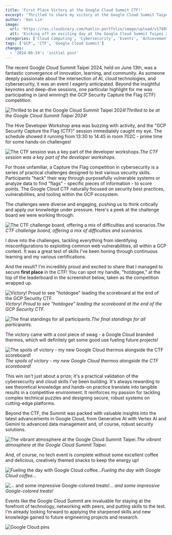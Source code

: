 ```yaml
---
title: 'First Place Victory at the Google Cloud Summit CTF!'
excerpt: 'Thrilled to share my victory at the Google Cloud Summit Taipei 2024, where I clinched 1st place in the GCP Security Capture the Flag (CTF)!'
author: 'Han Lin'
image:
  url: 'https://res.cloudinary.com/hanlin-portfolio/image/upload/v1748948130/google-summit-24-selfie-taipei-sign_wexe8z.jpg'
  alt: 'Kicking off an exciting day at the Google Cloud Summit Taipei 2024!'
categories: ['Cloud Computing', 'Cybersecurity', 'Events', 'Achievements']
tags: ['GCP', 'CTF', 'Google Cloud Summit']
changes:
  - '2024-06-19': 'initial post'
---
```


The recent Google Cloud Summit Taipei 2024, held on June 13th, was a fantastic convergence of innovation, learning, and community. As someone deeply passionate about the intersection of AI, cloud technologies, and cybersecurity, it was an event I eagerly anticipated. Beyond the insightful keynotes and deep-dive sessions, one particular highlight for me was participating in (and winning!) the GCP Security Capture the Flag (CTF) competition.

![Thrilled to be at the Google Cloud Summit Taipei 2024!](https://res.cloudinary.com/hanlin-portfolio/image/upload/v1748948150/google-summit-24-venue-interior-new-way-to-cloud-banner_pujfuj.jpg)_Thrilled to be at the Google Cloud Summit Taipei 2024!_

The Hive Developer Workshop area was buzzing with activity, and the "GCP Security Capture the Flag (CTF)" session immediately caught my eye. The schedule showed it running from 13:30 to 14:45 in room 702C - prime time for some hands-on challenges!

![The CTF session was a key part of the developer workshops.](https://res.cloudinary.com/hanlin-portfolio/image/upload/v1748948133/google-summit-24-workshop-schedule-ai-security-data_ycsucr.jpg)_The CTF session was a key part of the developer workshops._

For those unfamiliar, a Capture the Flag competition in cybersecurity is a series of practical challenges designed to test various security skills. Participants "hack" their way through purposefully vulnerable systems or analyze data to find "flags" - specific pieces of information - to score points. The Google Cloud CTF naturally focused on security best practices, vulnerabilities, and tooling within the GCP ecosystem.

The challenges were diverse and engaging, pushing us to think critically and apply our knowledge under pressure. Here's a peek at the challenge board we were working through:

![The CTF challenge board, offering a mix of difficulties and scenarios.](https://res.cloudinary.com/hanlin-portfolio/image/upload/v1748948127/google-summit-24-ctf-challenges-interface_scqklk.png)_The CTF challenge board, offering a mix of difficulties and scenarios._

I dove into the challenges, tackling everything from identifying misconfigurations to exploiting common web vulnerabilities, all within a GCP context. It was a great test of skills I've been honing through continuous learning and my various certifications.

And the result? I'm incredibly proud and excited to share that I managed to secure **first place** in the CTF! You can spot my handle, "hotdogee," at the top of the leaderboard in the screenshot below, taken as the competition wrapped up.

![Victory! Proud to see "hotdogee" leading the scoreboard at the end of the GCP Security CTF.](https://res.cloudinary.com/hanlin-portfolio/image/upload/v1748948137/google-summit-24-ctf-scoreboard-admin-view-presentation_loriyx.jpg)_Victory! Proud to see "hotdogee" leading the scoreboard at the end of the GCP Security CTF._

![The final standings for all participants.](https://res.cloudinary.com/hanlin-portfolio/image/upload/v1748948128/google-summit-24-ctf-scoreboard-top-users_auqci5.png)_The final standings for all participants._

The victory came with a cool piece of swag - a Google Cloud branded thermos, which will definitely get some good use fueling future projects!

![The spoils of victory - my new Google Cloud thermos alongside the CTF scoreboard!](https://res.cloudinary.com/hanlin-portfolio/image/upload/v1748948143/google-summit-24-laptops-ctf-scoreboard-water-bottle-angle-2_zxqqww.jpg)_The spoils of victory - my new Google Cloud thermos alongside the CTF scoreboard!_

This win isn't just about a prize; it's a practical validation of the cybersecurity and cloud skills I've been building. It's always rewarding to see theoretical knowledge and hands-on practice translate into tangible results in a competitive environment. It reinforces my passion for tackling complex technical puzzles and designing secure, robust systems on cutting-edge platforms.

Beyond the CTF, the Summit was packed with valuable insights into the latest advancements in Google Cloud, from Generative AI with Vertex AI and Gemini to advanced data management and, of course, robust security solutions.

![The vibrant atmosphere at the Google Cloud Summit Taipei.](https://res.cloudinary.com/hanlin-portfolio/image/upload/v1748948149/google-summit-24-macarons-dessert-table_jrna12.jpg)_The vibrant atmosphere at the Google Cloud Summit Taipei._

And, of course, no tech event is complete without some excellent coffee and delicious, creatively themed snacks to keep the energy up!

![Fueling the day with Google Cloud coffee...](https://res.cloudinary.com/hanlin-portfolio/image/upload/v1748948146/google-summit-24-latte-art-robot-dog-gemini-badge_lofuho.jpg)_Fueling the day with Google Cloud coffee..._

![... and some impressive Google-colored treats!](https://res.cloudinary.com/hanlin-portfolio/image/upload/v1748948138/google-summit-24-colorful-cupcakes-dessert_t8nflr.jpg)_... and some impressive Google-colored treats!_

Events like the Google Cloud Summit are invaluable for staying at the forefront of technology, networking with peers, and putting skills to the test. I'm already looking forward to applying the sharpened skills and new knowledge gained to future engineering projects and research.

![Google Cloud pins](https://res.cloudinary.com/hanlin-portfolio/image/upload/v1748948130/google-summit-24-assorted-google-badges-swag_potxtl.jpg)
